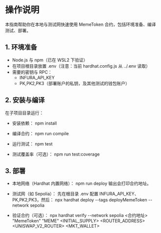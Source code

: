 # 操作说明
本指南帮助你在本地与测试网快速使用 MemeToken 合约，包括环境准备、编译测试、部署。

## 1. 环境准备
- Node.js 与 npm（已在 WSL2 下验证）
- 在项目根目录放置 .env（注意：当前 hardhat.config.js 从 ../.env 读取）
- 需要的密钥与 RPC：
  - INFURA_API_KEY
  - PK,PK2,PK3（部署账户的私钥，及其他测试的钱包账户）

## 2. 安装与编译
在子项目目录运行：

- 安装依赖：
  npm install

- 编译合约：
  npm run compile

- 运行测试：
  npm test

- 测试覆盖率（可选）：
  npm run test:coverage

## 3. 部署
- 本地网络（Hardhat 内置网络）：
  npm run deploy
  输出会打印合约地址。

- 测试网（如 Sepolia）：
  先在根目录 .env 配置 INFURA_API_KEY、PK,PK2,PK3，然后：
  npx hardhat deploy --tags deployMemeToken --network sepolia

- 验证合约（可选）：
  npx hardhat verify --network sepolia <合约地址> "MemeToken" "MEME" <INITIAL_SUPPLY> <ROUTER_ADDRESS> <UNISWAP_V2_ROUTER> <MKT_WALLET>

